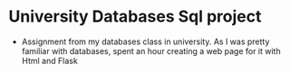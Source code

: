 # University Databases Sql project

- Assignment from my databases class in university. As I was pretty familiar with databases, spent an hour creating a web page for it with Html and Flask
